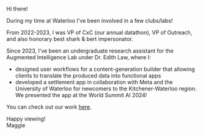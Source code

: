 Hi there! 

During my time at Waterloo I've been involved in a few clubs/labs! 

From 2022-2023, I was VP of CxC (our annual datathon), VP of Outreach, and also honorary best shark & bert impersonator. 

Since 2023, I've been an undergraduate research assistant for the Augmented Intelligence Lab under Dr. Edith Law, where I: 
- designed user workflows for a content-generation builder that allowing clients to translate the produced data into functional apps
- developed a settlement app in collaboration with Meta and the University of Waterloo for newcomers to the Kitchener-Waterloo region. We presented the app at the World Summit AI 2024!

You can check out our work [here](https://edithlaw.ca/index.html). 

Happy viewing! <br>
Maggie